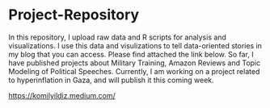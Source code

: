 # Project-Repository
In this repository, I upload raw data and R scripts for analysis and visualizations. I use this data and visulizations to tell data-oriented stories in my blog that you can access. Please find attached the link below. So far, I have published projects about Military Training, Amazon Reviews and Topic Modeling of Political Speeches. Currently, I am working on a project related to hyperinflation in Gaza, and will publish it this coming week.

https://komilyildiz.medium.com/
